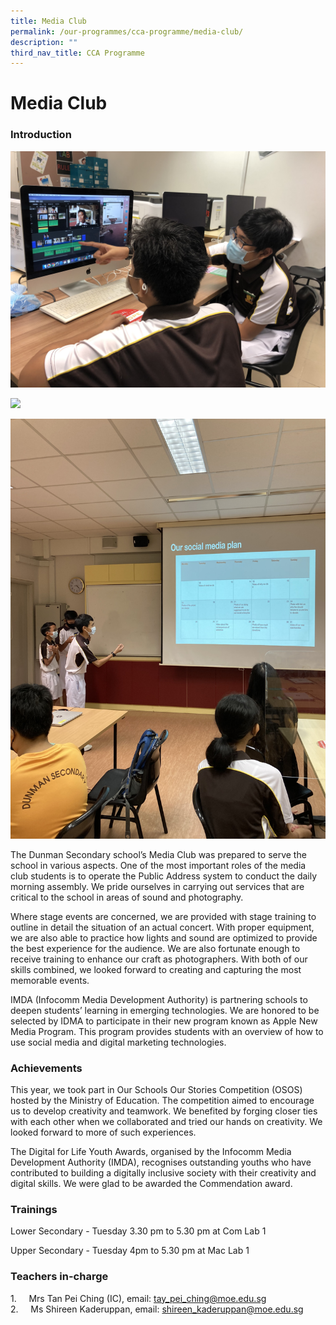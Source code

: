 ```yaml
---
title: Media Club
permalink: /our-programmes/cca-programme/media-club/
description: ""
third_nav_title: CCA Programme
---
```

# Media Club

### Introduction
![](/images/CCA%20Photos/Media%20Club/Media%20club_Image%201.jpg)

![](/images/CCA%20Photos/Media%20Club/Media%20club_Image%202.jpg)

![](/images/CCA%20Photos/Media%20Club/Media%20club_Image%203.jpg)

The Dunman Secondary school’s Media Club was prepared to serve the school in various aspects. One of the most important roles of the media club students is to operate the Public Address system to conduct the daily morning assembly. We pride ourselves in carrying out services that are critical to the school in areas of sound and photography.  

Where stage events are concerned, we are provided with stage training to outline in detail the situation of an actual concert. With proper equipment, we are also able to practice how lights and sound are optimized to provide the best experience for the audience. We are also fortunate enough to receive training to enhance our craft as photographers. With both of our skills combined, we looked forward to creating and capturing the most memorable events. 

IMDA (Infocomm Media Development Authority) is partnering schools to deepen students’ learning in emerging technologies. We are honored to be selected by IDMA to participate in their new program known as Apple New Media Program. This program provides students with an overview of how to use social media and digital marketing technologies.

### Achievements
This year, we took part in Our Schools Our Stories Competition (OSOS) hosted by the Ministry of Education. The competition aimed to encourage us to develop creativity and teamwork. We benefited by forging closer ties with each other when we collaborated and tried our hands on creativity. We looked forward to more of such experiences.

The Digital for Life Youth Awards, organised by the Infocomm Media Development Authority (IMDA), recognises outstanding youths who have contributed to building a digitally inclusive society with their creativity and digital skills. We were glad to be awarded the Commendation award.

### Trainings

Lower Secondary - Tuesday 3.30 pm to 5.30 pm at Com Lab 1

Upper Secondary - Tuesday 4pm to 5.30 pm at Mac Lab 1

### Teachers in-charge

1.     Mrs Tan Pei Ching (IC), email: [tay\_pei\_ching@moe.edu.sg](mailto:tay_pei_ching@moe.edu.sg)   
2.     Ms Shireen Kaderuppan, email: [shireen\_kaderuppan@moe.edu.sg](mailto:shireen_kaderuppan@moe.edu.sg)